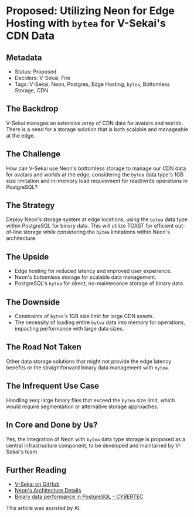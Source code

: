 # Proposed: Utilizing Neon for Edge Hosting with `bytea` for V-Sekai's CDN Data

## Metadata

- Status: Proposed
- Deciders: V-Sekai, Fire
- Tags: V-Sekai, Neon, Postgres, Edge Hosting, `bytea`, Bottomless Storage, CDN

## The Backdrop

V-Sekai manages an extensive array of CDN data for avatars and worlds. There is a need for a storage solution that is both scalable and manageable at the edge.

## The Challenge

How can V-Sekai use Neon's bottomless storage to manage our CDN data for avatars and worlds at the edge, considering the `bytea` data type's 1GB size limitation and in-memory load requirement for read/write operations in PostgreSQL?

## The Strategy

Deploy Neon's storage system at edge locations, using the `bytea` data type within PostgreSQL for binary data. This will utilize TOAST for efficient out-of-line storage while considering the `bytea` limitations within Neon's architecture.

## The Upside

- Edge hosting for reduced latency and improved user experience.
- Neon's bottomless storage for scalable data management.
- PostgreSQL's `bytea` for direct, no-maintenance storage of binary data.

## The Downside

- Constraints of `bytea`'s 1GB size limit for large CDN assets.
- The necessity of loading entire `bytea` data into memory for operations, impacting performance with large data sizes.

## The Road Not Taken

Other data storage solutions that might not provide the edge latency benefits or the straightforward binary data management with `bytea`.

## The Infrequent Use Case

Handling very large binary files that exceed the `bytea` size limit, which would require segmentation or alternative storage approaches.

## In Core and Done by Us?

Yes, the integration of Neon with `bytea` data type storage is proposed as a central infrastructure component, to be developed and maintained by V-Sekai's team.

## Further Reading

- [V-Sekai on GitHub](https://github.com/v-sekai/)
- [Neon's Architecture Details](https://neon.tech/docs/introduction/about)
- [Binary data performance in PostgreSQL - CYBERTEC](https://www.cybertec-postgresql.com/en/binary-data-performance-in-postgresql/)

This article was assisted by AI.
